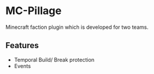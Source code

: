 # MC-Pillage
Minecraft faction plugin which is developed for two teams.

## Features
 - Temporal Build/ Break protection
 - Events
